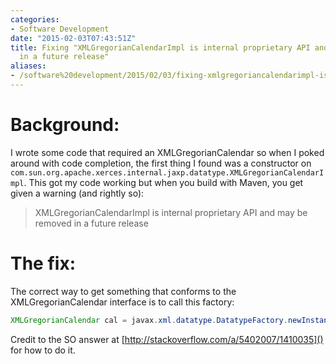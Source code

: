 ```yaml
---
categories:
- Software Development
date: "2015-02-03T07:43:51Z"
title: Fixing "XMLGregorianCalendarImpl is internal proprietary API and may be removed
  in a future release"
aliases:
- /software%20development/2015/02/03/fixing-xmlgregoriancalendarimpl-is-internal-proprietary-api-and-may-be-removed-in-a-future-release.html
---
```

# Background:

I wrote some code that required an XMLGregorianCalendar so when I poked around with code completion, the first thing I found was a constructor on `com.sun.org.apache.xerces.internal.jaxp.datatype.XMLGregorianCalendarImpl`. This got my code working but when you build with Maven, you get given a warning (and rightly so):

> XMLGregorianCalendarImpl is internal proprietary API and may be removed in a future release

# The fix:

The correct way to get something that conforms to the XMLGregorianCalendar interface is to call this factory:
```java
XMLGregorianCalendar cal = javax.xml.datatype.DatatypeFactory.newInstance().newXMLGregorianCalendar();
```

Credit to the SO answer at [http://stackoverflow.com/a/5402007/1410035]() for how to do it.
